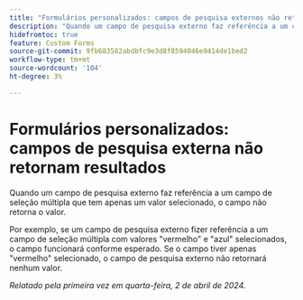 ```yaml
---
title: "Formulários personalizados: campos de pesquisa externos não retornam resultados"
description: "Quando um campo de pesquisa externo faz referência a um campo de seleção múltipla que tem apenas um valor selecionado, o campo não retorna o valor."
hidefromtoc: true
feature: Custom Forms
source-git-commit: 9fb683582abdbfc9e3d8f8594046e9414de1bed2
workflow-type: tm+mt
source-wordcount: '104'
ht-degree: 3%

---
```



# Formulários personalizados: campos de pesquisa externa não retornam resultados

Quando um campo de pesquisa externo faz referência a um campo de seleção múltipla que tem apenas um valor selecionado, o campo não retorna o valor.

Por exemplo, se um campo de pesquisa externo fizer referência a um campo de seleção múltipla com valores &quot;vermelho&quot; e &quot;azul&quot; selecionados, o campo funcionará conforme esperado. Se o campo tiver apenas &quot;vermelho&quot; selecionado, o campo de pesquisa externo não retornará nenhum valor.

_Relatado pela primeira vez em quarta-feira, 2 de abril de 2024._
